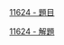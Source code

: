 [11624 - 題目](https://hackmd.io/UKtO2d5OQUKmf1BmRnk5nw?view#httpszerojudgetwShowProblemproblemidd131)

[11624 - 解題](https://zerojudge.tw/ShowProblem?problemid=e699)
